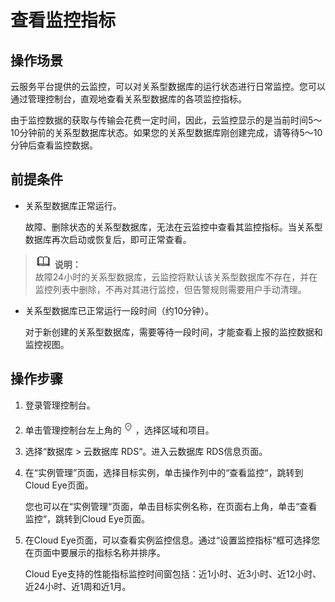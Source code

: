 # 查看监控指标<a name="rds_06_0003"></a>

## 操作场景<a name="section6512256311344"></a>

云服务平台提供的云监控，可以对关系型数据库的运行状态进行日常监控。您可以通过管理控制台，直观地查看关系型数据库的各项监控指标。

由于监控数据的获取与传输会花费一定时间，因此，云监控显示的是当前时间5～10分钟前的关系型数据库状态。如果您的关系型数据库刚创建完成，请等待5～10分钟后查看监控数据。

## 前提条件<a name="section5410804111344"></a>

-   关系型数据库正常运行。

    故障、删除状态的关系型数据库，无法在云监控中查看其监控指标。当关系型数据库再次启动或恢复后，即可正常查看。


>![](public_sys-resources/icon-note.gif) **说明：**   
>故障24小时的关系型数据库，云监控将默认该关系型数据库不存在，并在监控列表中删除，不再对其进行监控，但告警规则需要用户手动清理。  

-   关系型数据库已正常运行一段时间（约10分钟）。

    对于新创建的关系型数据库，需要等待一段时间，才能查看上报的监控数据和监控视图。


## 操作步骤<a name="section3645894911344"></a>

1.  登录管理控制台。
2.  单击管理控制台左上角的![](figures/Region灰色图标.png)，选择区域和项目。
3.  选择“数据库  \>  云数据库 RDS“。进入云数据库 RDS信息页面。
4.  在“实例管理”页面，选择目标实例，单击操作列中的“查看监控“，跳转到Cloud Eye页面。

    您也可以在“实例管理“页面，单击目标实例名称，在页面右上角，单击“查看监控“，跳转到Cloud Eye页面。

5.  在Cloud Eye页面，可以查看实例监控信息。通过“设置监控指标“框可选择您在页面中要展示的指标名称并排序。

    Cloud Eye支持的性能指标监控时间窗包括：近1小时、近3小时、近12小时、近24小时、近1周和近1月。


